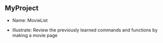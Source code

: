 
## MyProject

- Name: MovieList
* Illustrate: Review the previously learned commands and functions by making a movie page
